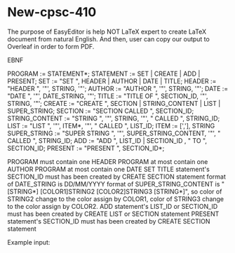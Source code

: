 # New-cpsc-410

The purpose of EasyEditor is help NOT LaTeX expert to create LaTeX document from natural English. 
And then, user can copy our output to Overleaf in order to form PDF.

EBNF

PROGRAM := STATEMENT*;
STATEMENT := SET | CREATE | ADD | PRESENT;
SET := "SET ", HEADER | AUTHOR | DATE | TITLE;
HEADER := "HEADER ", '"', STRING, '"';
AUTHOR := "AUTHOR ", '"', STRING, '"';
DATE := "DATE ", '"', DATE_STRING, '"';
TITLE := "TITLE OF ", SECTION_ID, '"', STRING, '"';
CREATE := "CREATE ", SECTION | STRING_CONTENT | LIST | SUPER_STRING;
SECTION := "SECTION CALLED ", SECTION_ID;
STRING_CONTENT := "STRING ", '"', STRING, '"', " CALLED ", STRING_ID;
LIST := "LIST ", '"', ITEM*, '"', " CALLED ", LIST_ID;
ITEM := [','],  STRING
SUPER_STRING := "SUPER STRING ", '"', SUPER_STRING_CONTENT, '"', " CALLED ", STRING_ID;
ADD := "ADD ", LIST_ID | SECTION_ID , " TO ", SECTION_ID;
PRESENT := "PRESENT ", SECTION_ID*;

PROGRAM must contain one HEADER
PROGRAM at most contain one AUTHOR
PROGRAM at most contain one DATE
SET TITLE statement's SECTION_ID must has been created by CREATE SECTION statement
format of DATE_STRING is DD/MM/YYYY
format of SUPER_STRING_CONTENT is "[STRING*] [COLOR1]STRING2 [COLOR2]STRING3 [STRING*]",
so color of STRING2 change to the color assign by COLOR1, color of STRING3 change to the color assign by COLOR2.
ADD statement's LIST_ID or SECTION_ID must has been created by CREATE LIST or SECTION statement
PRESENT statement's SECTION_ID must has been created by CREATE SECTION statement

Example input:
